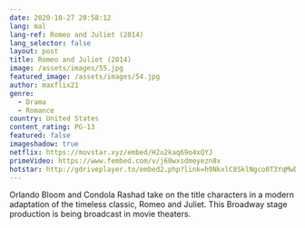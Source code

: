 ```yaml
---
date: 2020-10-27 20:58:12
lang: mal
lang-ref: Romeo and Juliet (2014)
lang_selector: false
layout: post
title: Romeo and Juliet (2014)
image: /assets/images/55.jpg
featured_image: /assets/images/54.jpg
author: maxflix21
genre:
  - Drama
  - Romance
country: United States
content_rating: PG-13
featured: false
imageshadow: true
netflix: https://movstar.xyz/embed/H2u2kaq69o4xQYJ
primeVideo: https://www.fembed.com/v/j60wxsdmeyezn8x
hotstar: http://gdriveplayer.to/embed2.php?link=h9NkxlC8SklNgco0T3YqMwDq1Gi8vImCNDuHrV47btK6UtuqRkj2d08KOXpatU3MBVGlaOpzZbQA%252FKJmYhNEwSvpQaqMNJp5c7JFtRaEI0j1BFRjyXPN4Qqej%252Fr2espIDn0y8KHGRh7s773rBaC%252BADt68enKMJHE1k6SQVKgzlphCXpRzs9McojfMHj2jMbAY%253D
---
```

Orlando Bloom and Condola Rashad take on the title characters in a modern adaptation of the timeless classic, Romeo and Juliet. This Broadway stage production is being broadcast in movie theaters.